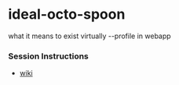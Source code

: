 # ideal-octo-spoon
what it means to exist virtually --profile in webapp

### Session Instructions
* [ wiki ](../../wiki)
